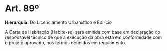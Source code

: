 # Art. 89º

**Hierarquia:** Do Licenciamento Urbanístico e Edilício

A Carta de Habitação (Habite-se) será emitida com base em declaração do responsável técnico de que a execução da obra está em conformidade com o projeto aprovado, nos termos definidos em regulamento.






